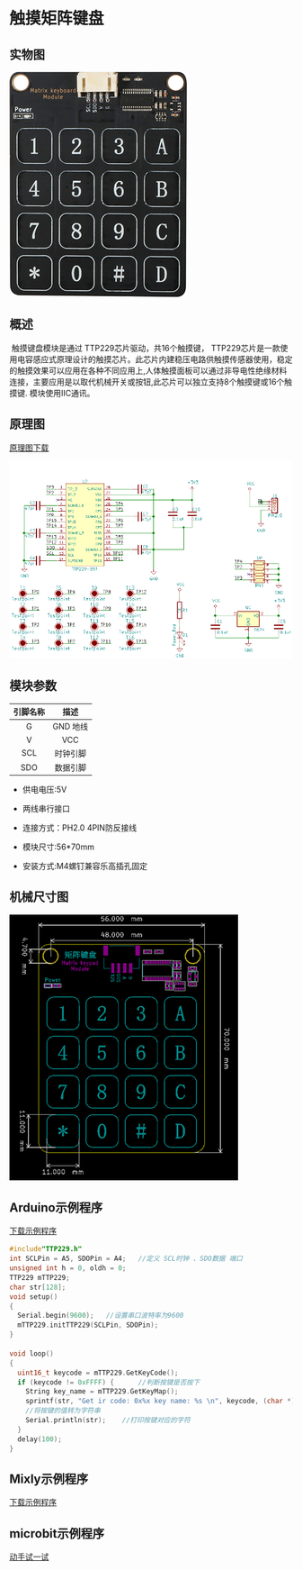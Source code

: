 # 触摸矩阵键盘

## 实物图

![实物图](matrix_keyboard_module/matrix_keyboard_module.png)

## 概述

​		触摸键盘模块是通过 TTP229芯片驱动，共16个触摸键， TTP229芯片是一款使用电容感应式原理设计的触摸芯片。此芯片内建稳压电路供触摸传感器使用，稳定的触摸效果可以应用在各种不同应用上,人体触摸面板可以通过非导电性绝缘材料连接，主要应用是以取代机械开关或按钮,此芯片可以独立支持8个触摸键或16个触摸键. 模块使用IIC通讯。

## 原理图

[原理图下载](matrix_keyboard_module/matrix_keyboard_module_schematic.pdf) 

![原理图](matrix_keyboard_module/matrix_keyboard_module_schematic.png)

## 模块参数

| 引脚名称 |   描述   |
| :------: | :------: |
|    G     | GND 地线 |
|    V     |   VCC    |
|   SCL    | 时钟引脚 |
|   SDO    | 数据引脚 |

- 供电电压:5V

- 两线串行接口

- 连接方式：PH2.0 4PIN防反接线

- 模块尺寸:56*70mm

- 安装方式:M4螺钉兼容乐高插孔固定


## 机械尺寸图

![机械尺寸图](matrix_keyboard_module/matrix_keyboard_module_assembly.png)

## Arduino示例程序

[下载示例程序](matrix_keyboard_module/matrix_keyboard_module.zip)

```c
#include"TTP229.h"
int SCLPin = A5, SDOPin = A4;   //定义 SCL时钟 、SDO数据 端口
unsigned int h = 0, oldh = 0;
TTP229 mTTP229;
char str[128];
void setup()
{
  Serial.begin(9600);   //设置串口波特率为9600
  mTTP229.initTTP229(SCLPin, SDOPin);
}

void loop()
{
  uint16_t keycode = mTTP229.GetKeyCode();
  if (keycode != 0xFFFF) {      //判断按键是否按下
    String key_name = mTTP229.GetKeyMap();
    sprintf(str, "Get ir code: 0x%x key name: %s \n", keycode, (char *)key_name.c_str()); 
    //将按键的值转为字符串
    Serial.println(str);    //打印按键对应的字符
  }
  delay(100);
}
```
## Mixly示例程序

[下载示例程序](matrix_keyboard_module/matrix_keyboard_Mixly_demo.zip)

## microbit示例程序

<a href="https://makecode.microbit.org/_7TtfV5XKvH50" target="_blank">动手试一试</a>

